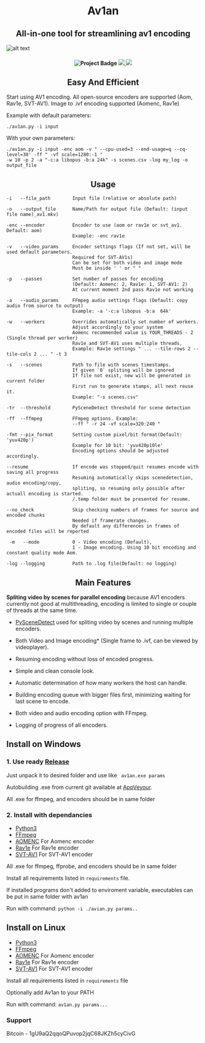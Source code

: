 <h1 align="center">
    <br>
    Av1an
    </br>
</h1>

<h2 align="center">All-in-one tool for streamlining av1 encoding</h2>

![alt text](https://cdn.discordapp.com/attachments/665440744567472169/681087488852230147/ban.png)

<h4 align="center"> <img src="https://ci.appveyor.com/api/projects/status/cvweipdgphbjkkar?svg=true" alt="Project Badge"> <a href="https://codeclimate.com/github/master-of-zen/Av1an/maintainability"><img src="https://api.codeclimate.com/v1/badges/41ea7ad221dcdad3fe8d/maintainability" />
<img= src="https://app.codacy.com/manual/Grenight/Av1an?utm_source=github.com&utm_medium=referral&utm_content=master-of-zen/Av1an&utm_campaign=Badge_Grade_Dashboard"></a>
<a href="https://www.codacy.com/manual/Grenight/Av1an?utm_source=github.com&amp;utm_medium=referral&amp;utm_content=master-of-zen/Av1an&amp;utm_campaign=Badge_Grade"><img src="https://api.codacy.com/project/badge/Grade/4632dbb2f6f34ad199142c01a3eb2aaf"/></a>
</h4>
<h2 align="center">Easy And Efficient </h2>

Start using AV1 encoding. All open-source encoders are supported (Aom, Rav1e, SVT-AV1).
Image to .ivf encoding supported (Aomenc, Rav1e)

Example with default parameters:

    ./av1an.py -i input

With your own parameters:

    ./av1an.py -i input -enc aom -v " --cpu-used=3 --end-usage=q --cq-level=30' -ff " -vf scale=1280:-1 "
    -w 10 -p 2 -a "-c:a libopus -b:a 24k" -s scenes.csv -log my_log -o output_file 

<h2 align="center">Usage</h2>

    -i   --file_path        Input file (relative or absolute path)

    -o   --output_file      Name/Path for output file (Default: (input file name)_av1.mkv)

    -enc --encoder          Encoder to use (aom or rav1e or svt_av1. Default: aom)
                            Example: -enc rav1e

    -v   --video_params     Encoder settings flags (If not set, will be used default parameters.
                            Required for SVT-AV1s)
                            Can be set for both video and image mode
                            Must be inside ' ' or " "

    -p   --passes           Set number of passes for encoding
                            (Default: Aomenc: 2, Rav1e: 1, SVT-AV1: 2)
                            At current moment 2nd pass Rav1e not working

    -a   --audio_params     FFmpeg audio settings flags (Default: copy audio from source to output)
                            Example: -a '-c:a libopus -b:a  64k'

    -w   --workers          Overrides automatically set number of workers. 
                            Adjust accordingly to your system
                            Aomenc recommended value is YOUR_THREADS - 2 (Single thread per worker)
                            Rav1e and SVT-AV1 uses multiple threads,
                            Example: Rav1e settings " ... --tile-rows 2 --tile-cols 2 ... " -t 3

    -s   --scenes           Path to file with scenes timestamps.
                            If given `0` spliting will be ignored
                            If file not exist, new will be generated in current folder
                            First run to generate stamps, all next reuse it.
                            Example: "-s scenes.csv"

    -tr  --threshold        PySceneDetect threshold for scene detection

    -ff  --ffmpeg           FFmpeg options. Example:
                            --ff " -r 24 -vf scale=320:240 "

    -fmt --pix_format       Setting custom pixel/bit format(Default: 'yuv420p')
                            Example for 10 bit: 'yuv420p10le'
                            Encoding options should be adjusted accordingly.

    --resume                If encode was stopped/quit resumes encode with saving all progress
                            Resuming automatically skips scenedetection, audio encoding/copy,
                            spliting, so resuming only possible after actuall encoding is started.
                            /.temp folder must be presented for resume.

    --no_check              Skip checking numbers of frames for source and encoded chunks
                            Needed if framerate changes.
                            By default any differences in frames of encoded files will be reported

     -m   --mode            0 - Video encoding (Default), 
                            1 - Image encoding. Using 10 bit encoding and constant quality mode Aom.
                            
    -log --logging          Path to .log file(Default: no logging)

<h2 align="center">Main Features</h2>

**Spliting video by scenes for parallel encoding** because AV1 encoders currently not good at multithreading, encoding is limited to single or couple of threads at the same time.

*   [PySceneDetect](https://pyscenedetect.readthedocs.io/en/latest/) used for spliting video by scenes and running multiple encoders.

*   Both Video and Image encoding* (Single frame to .ivf, can be viewed by videoplayer).

*   Resuming encoding without loss of encoded progress.

*   Simple and clean console look.

*   Automatic determination of how many workers the host can handle.

*   Building encoding queue with bigger files first, minimizing waiting for last scene to encode.

*   Both video and audio encoding option with FFmpeg.

*   Logging of progress of all encoders.

## Install on Windows

### 1. Use ready [Release](https://github.com/master-of-zen/Av1an/releases)
   Just unpack it to desired folder and use like ` av1an.exe params`
   
   Autobuilding .exe from current git available at [AppVeyour](https://ci.appveyor.com/project/master-of-zen/av1an).
   
   All .exe for ffmpeg, and encoders should be in same folder

### 2. Install with dependancies
*   [Python3](https://www.python.org/downloads/)
*   [FFmpeg](https://ffmpeg.org/download.html) 
*   [AOMENC](https://aomedia.googlesource.com/aom/) For Aomenc encoder
*   [Rav1e](https://github.com/xiph/rav1e) For Rav1e encoder
*   [SVT-AV1](https://github.com/OpenVisualCloud/SVT-AV1) For SVT-AV1 encoder

All .exe for ffmpeg, ffprobe, and encoders should be in same folder

Install all requirements listed in `requirements` file.

If installed programs don't added to enviroment variable,
executables can be put in same folder with av1an

Run with command: `python -i ./avian.py params..`

## Install on Linux

*   [Python3](https://www.python.org/downloads/)
*   [FFmpeg](https://ffmpeg.org/download.html)
*   [AOMENC](https://aomedia.googlesource.com/aom/) For Aomenc encoder
*   [Rav1e](https://github.com/xiph/rav1e) For Rav1e encoder
*   [SVT-AV1](https://github.com/OpenVisualCloud/SVT-AV1) For SVT-AV1 encoder

Install all requirements listed in `requirements` file

Optionally add Av1an to your PATH

Run with command: `av1an.py params...`

### Support
Bitcoin - 1gU9aQ2qqoQPuvop2jqC68JKZh5cyCivG
